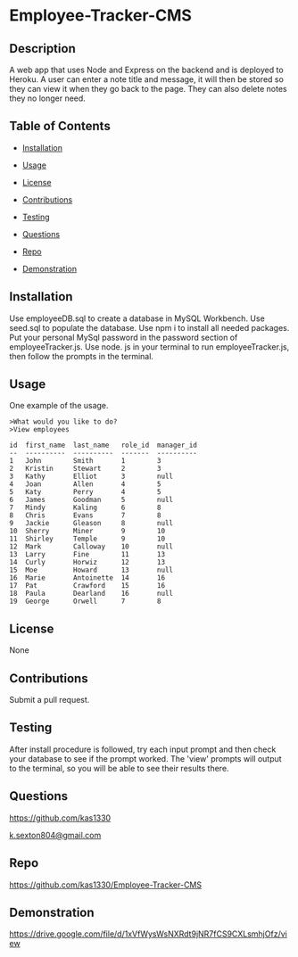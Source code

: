 # Employee-Tracker-CMS

 <!-- <img src='noteTaker.PNG' alt='Note Taker screenshot'>  -->
  
## Description
  
 A web app that uses Node and Express on the backend and is deployed to Heroku. A user can enter a note title and message, it will then be stored so they can view it when they go back to the page. They can also delete notes they no longer need.
  
## Table of Contents


- [Installation](https://github.com/kas1330/Employee-Tracker-CMS#installation)


- [Usage](https://github.com/kas1330/Employee-Tracker-CMS#usage)


- [License](https://github.com/kas1330/Employee-Tracker-CMS#license)


- [Contributions](https://github.com/kas1330/Employee-Tracker-CMS#contributions)


- [Testing](https://github.com/kas1330/Employee-Tracker-CMS#testing)


- [Questions](https://github.com/kas1330/Employee-Tracker-CMS#questions)

- [Repo](https://github.com/kas1330/Employee-Tracker-CMS#repo)


- [Demonstration](https://github.com/kas1330/Employee-Tracker-CMS#demonstration)

## Installation

 Use employeeDB.sql to create a database in MySQL Workbench. Use seed.sql to populate the database. Use npm i to install all needed packages. Put your personal MySql password in the password section of employeeTracker.js. Use node. js in your terminal to run employeeTracker.js, then follow the prompts in the terminal.

## Usage

One example of the usage.
``` 
>What would you like to do? 
>View employees

id  first_name  last_name   role_id  manager_id
--  ----------  ----------  -------  ----------
1   John        Smith       1        3
2   Kristin     Stewart     2        3
3   Kathy       Elliot      3        null
4   Joan        Allen       4        5
5   Katy        Perry       4        5
6   James       Goodman     5        null
7   Mindy       Kaling      6        8
8   Chris       Evans       7        8
9   Jackie      Gleason     8        null
10  Sherry      Miner       9        10
11  Shirley     Temple      9        10
12  Mark        Calloway    10       null
13  Larry       Fine        11       13
14  Curly       Horwiz      12       13
15  Moe         Howard      13       null
16  Marie       Antoinette  14       16
17  Pat         Crawford    15       16
18  Paula       Dearland    16       null
19  George      Orwell      7        8 
```
## License

 None

## Contributions

 Submit a pull request.

## Testing

After install procedure is followed, try each input prompt and then check your database to see if the prompt worked. The 'view' prompts will output to the terminal, so you will be able to see their results there.

## Questions

 https://github.com/kas1330

 k.sexton804@gmail.com

 ## Repo

 https://github.com/kas1330/Employee-Tracker-CMS

 
## Demonstration

https://drive.google.com/file/d/1xVfWysWsNXRdt9jNR7fCS9CXLsmhjOfz/view